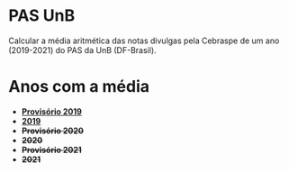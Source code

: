 # PAS UnB
Calcular a média aritmética das notas divulgas pela Cebraspe de um ano (2019-2021) do PAS da UnB (DF-Brasil).

# Anos com a média
* [**Provisório 2019**](https://cdn.cebraspe.org.br/pas/arquivos/ED_5_PAS_1_2019-2021_prov_itens_tipo_D_e_redacao.pdf)
* [**2019**](https://cdn.cebraspe.org.br/pas/arquivos/ED_6_PAS_1_2019-2021_fin_itens_tipo_D_e_redacao.pdf)
* ~~**Provisório 2020**~~
* ~~**2020**~~
* ~~**Provisório 2021**~~
* ~~**2021**~~
